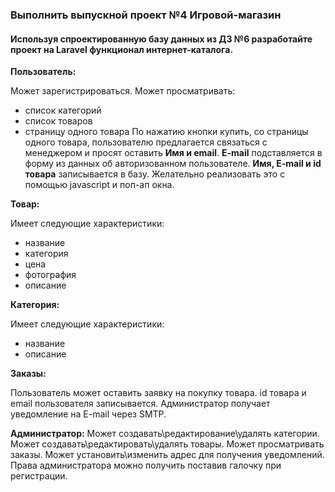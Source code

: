 ### Выполнить выпускной проект №4 Игровой-магазин

#### Используя спроектированную базу данных из ДЗ №6 разработайте проект на Laravel функционал интернет-каталога.

**Пользователь:**

Может зарегистрироваться.
Может просматривать:
- список категорий
- список товаров
- страницу одного товара
По нажатию кнопки купить, со страницы одного товара, пользователю предлагается связаться с менеджером и просят оставить **Имя и email**. **E-mail** подставляется в форму из данных об авторизованном пользователе. **Имя, E-mail и id товара** записывается в базу. Желательно реализовать это с помощью javascript и поп-ап окна.

**Товар:**

Имеет следующие характеристики:
- название
- категория
- цена
- фотография
- описание

**Категория:**

Имеет следующие характеристики:
- название
- описание

**Заказы:**

Пользователь может оставить заявку на покупку товара. id товара и email пользователя записывается.
Администратор получает уведомление на E-mail через SMTP.

**Администратор:**
Может создавать\редактирование\удалять категории.
Может создавать\редактировать\удалять товары.
Может просматривать заказы.
Может установить\изменить адрес для получения уведомлений.
Права администратора можно получить поставив галочку при регистрации.
